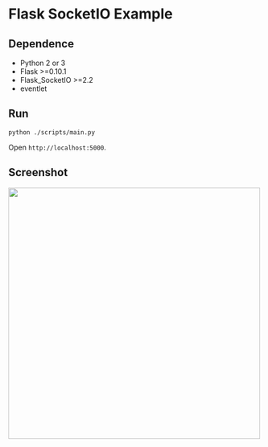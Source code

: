 # Flask SocketIO Example #

## Dependence ##
* Python 2 or 3
* Flask >=0.10.1
* Flask_SocketIO >=2.2
* eventlet

## Run ##
```
python ./scripts/main.py
```
Open `http://localhost:5000`.

## Screenshot ##
<img src="https://raw.githubusercontent.com/takiyu/flask-socketio-example/master/screenshots/img.png" width="500px">
